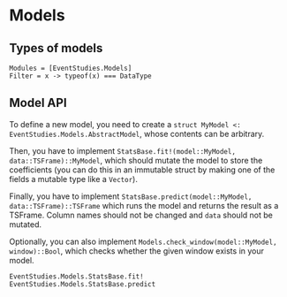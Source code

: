 # Models

## Types of models

```@autodocs
Modules = [EventStudies.Models]
Filter = x -> typeof(x) === DataType
```

## Model API

To define a new model, you need to create a `struct MyModel <: EventStudies.Models.AbstractModel`, whose contents can be arbitrary.  

Then, you have to implement `StatsBase.fit!(model::MyModel, data::TSFrame)::MyModel`, which should mutate the model to store the coefficients (you can do this in an immutable struct by making one of the fields a mutable type like a `Vector`).

Finally, you have to implement `StatsBase.predict(model::MyModel, data::TSFrame)::TSFrame` which runs the model and returns the result as a TSFrame.  Column names should not be changed and `data` should not be mutated.

Optionally, you can also implement `Models.check_window(model::MyModel, window)::Bool`, which checks whether the given window exists in your model.

```@docs
EventStudies.Models.StatsBase.fit!
EventStudies.Models.StatsBase.predict
```